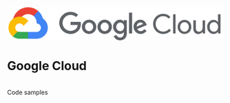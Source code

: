 <img src="https://github.com/Mapik/google_cloud/blob/main/utils/cloud_logo.png">

# Google Cloud
<br/>
Code samples
